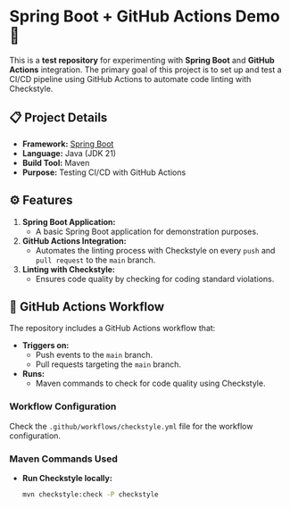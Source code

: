 # Spring Boot + GitHub Actions Demo 🚀

This is a **test repository** for experimenting with **Spring Boot** and **GitHub Actions** integration. The primary goal of this project is to set up and test a CI/CD pipeline using GitHub Actions to automate code linting with Checkstyle.

## 📋 Project Details

- **Framework:** [Spring Boot](https://spring.io/projects/spring-boot)
- **Language:** Java (JDK 21)
- **Build Tool:** Maven
- **Purpose:** Testing CI/CD with GitHub Actions

## ⚙️ Features

1. **Spring Boot Application:**
    - A basic Spring Boot application for demonstration purposes.
2. **GitHub Actions Integration:**
    - Automates the linting process with Checkstyle on every `push` and `pull request` to the `main` branch.
3. **Linting with Checkstyle:**
    - Ensures code quality by checking for coding standard violations.

## 🚀 GitHub Actions Workflow

The repository includes a GitHub Actions workflow that:
- **Triggers on:**
    - Push events to the `main` branch.
    - Pull requests targeting the `main` branch.
- **Runs:**
    - Maven commands to check for code quality using Checkstyle.

### Workflow Configuration

Check the `.github/workflows/checkstyle.yml` file for the workflow configuration.

### Maven Commands Used

- **Run Checkstyle locally:**
  ```bash
  mvn checkstyle:check -P checkstyle
